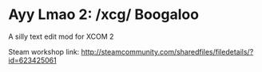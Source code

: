 # Ayy Lmao 2: /xcg/ Boogaloo

A silly text edit mod for XCOM 2

Steam workshop link: http://steamcommunity.com/sharedfiles/filedetails/?id=623425061